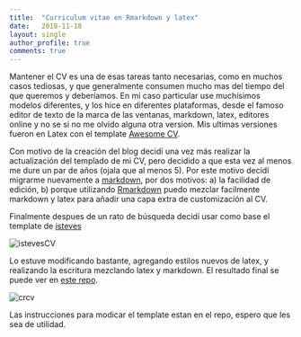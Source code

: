 ```yaml
---
title:  "Curriculum vitae en Rmarkdown y latex"
date:   2018-11-18
layout: single
author_profile: true
comments: true
---
```


Mantener el CV es una de esas tareas tanto necesarias, como en muchos casos tediosas, y que generalmente consumen mucho mas del tiempo del que queremos y deberíamos.
En mi caso particular use muchísimos modelos diferentes, y los hice en diferentes plataformas, desde el famoso editor de texto de la marca de las ventanas, markdown, latex, editores online y no se si no me olvido alguna otra version. Mis ultimas versiones fueron en Latex con el template [Awesome CV](https://github.com/posquit0/Awesome-CV).

Con motivo de la creación del blog decidí una vez más realizar la actualización del templado de mi CV, pero decidido a que esta vez al menos me dure un par de años (ojala que al menos 5). Por este motivo decidí migrarme nuevamente a [markdown](https://daringfireball.net/projects/markdown/syntax), por dos motivos: a) la facilidad de edición, b) porque utilizando [Rmarkdown](https://rmarkdown.rstudio.com/) puedo mezclar facilmente markdown y latex para añadir una capa extra de customización al CV.

Finalmente despues de un rato de búsqueda decidí usar como base el template de [isteves](https://github.com/isteves/resume) 

![istevesCV](https://github.com/isteves/resume/blob/master/images/cv-pdf.PNG  "istevesCV")

Lo estuve modificando bastante, agregando estilos nuevos de latex, y realizando la escritura mezclando latex y markdown. El resultado final se puede ver en [este repo](https://github.com/cristianrohr/CV_Rmarkdown).

![crcv](/assets/imgages/posts/new_CR.png)

Las instrucciones para modicar el template estan en el repo, espero que les sea de utilidad.
